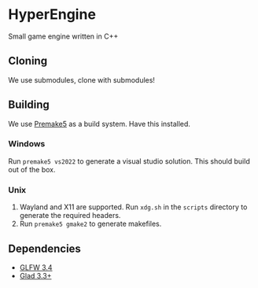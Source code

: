 # HyperEngine
Small game engine written in C++

## Cloning
We use submodules, clone with submodules!

## Building
We use [Premake5](https://premake.github.io/) as a build system. Have this installed.

### Windows
Run `premake5 vs2022` to generate a visual studio solution. This should build out of the box.

### Unix
1. Wayland and X11 are supported. Run `xdg.sh` in the `scripts` directory to generate the required headers.
1. Run `premake5 gmake2` to generate makefiles.


## Dependencies
* [GLFW 3.4](https://github.com/glfw/glfw/tree/3.4)
* [Glad 3.3+](https://gen.glad.sh/#generator=c&api=gl%3D3.3&profile=gl%3Dcore%2Cgles1%3Dcommon&extensions=GL_KHR_debug)